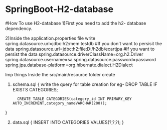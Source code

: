 # SpringBoot-H2-database
#How To use H2-database
1)First you need to add the h2- database dependency.

2)Inside the application.properties file write 
  spring.datasource.url=jdbc:h2:mem:testdb                     #If you don't want to persisit the data
  spring.datasource.url=jdbc:h2:file:D:/h2db/ecartjpa          #If you want to persist the data
  spring.datasource.driverClassName=org.h2.Driver
  spring.datasource.username=sa
  spring.datasource.password=password
  spring.jpa.database-platform=org.hibernate.dialect.H2Dialect
  
  Imp things
  Inside the src/main/resource folder create
  1) schema.sql 
   { write the query for table creation
    for eg- 
           DROP TABLE IF EXISTS CATEGORIES;

           CREATE TABLE CATEGORIES(category_id INT PRIMARY_KEY AUTO_INCREMENT,category_nameVARCHAR(200));
           
   }
   
  2) data.sql
     {
     INSERT INTO CATEGORIES VALUES(?,?,?);
     }
     
     
                   
  
